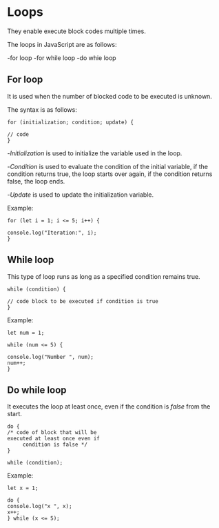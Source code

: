 # Loops

They enable execute block codes multiple times.

The loops in JavaScript are as follows:

-for loop
-for while loop
-do whie loop

## For loop

It is used when the number of blocked code to be executed is unknown.

The syntax is as follows:

```
for (initialization; condition; update) {

// code
}
```

-_Initialization_ is used to initialize the variable used in the loop.

-_Condition_ is used to evaluate the condition of the initial variable, if the condition returns true, the loop starts over again, if the condition returns false, the loop ends.

-_Update_ is used to update the initialization variable.

Example:

```
for (let i = 1; i <= 5; i++) {

console.log("Iteration:", i);
}
```


## While loop

This type of loop runs as long as a specified condition remains true.

```
while (condition) {

// code block to be executed if condition is true
}
```
Example:

```
let num = 1;

while (num <= 5) {

console.log("Number ", num);
num++;
}
```

## Do while loop

It executes the loop at least once, even if the condition is *false* from the start.

```
do {
/* code of block that will be
executed at least once even if
     condition is false */
} 

while (condition);
```

Example:

```
let x = 1;

do {
console.log("x ", x);
x++;
} while (x <= 5);
```

